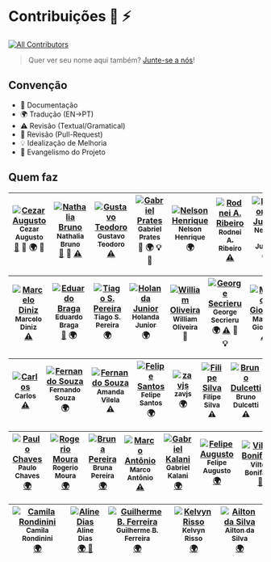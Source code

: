 # Contribuições :wolf: :zap:
[![All Contributors](https://img.shields.io/badge/all_contributors-32-orange.svg?style=flat-square)](#contributors)

> Quer ver seu nome aqui também? [Junte-se a nós](CONTRIBUTING.md)!

## Convenção

* :book: Documentação
* :earth_africa: Tradução (EN->PT)
* :warning: Revisão (Textual/Gramatical)
* :eyes: Revisão (Pull-Request)
* :bulb: Idealização de Melhoria
* :loudspeaker: Evangelismo do Projeto

## Quem faz

<!--
* Documentação (doc)
* Tradução (EN->PT) (translation)
* Revisão (Textual/Gramatical) (tests)
* Revisão (Pull-Request) (prReview)
* Idealização de Melhoria (example)
* Evangelismo do Projeto (talks)
-->

<!-- Contributors START
Cezar_Augusto cezaraugusto http://cezaraugusto.net doc prReview translation talks
Nathalia_Bruno nathaliabruno http://nathaliabruno.com doc prReview tests
Gustavo_Teodoro gustavoteodoro http://gustavoteodoro.com tests
Gabriel_Prates gabsprates http://gabsprates.com prReview translation example talks
Nelson_Henrique nersoh https://github.com/nersoh translation
Rodnei_A._Ribeiro raribeiro http://engenheirofront.com tests
Nelson_P._Junior nelsonpjunior https://github.com/nelsonpjunior translation
Marcelo_Diniz marcelod http://www.marcelod.com.br tests
Eduardo_Braga ebragaparah https://github.com/ebragaparah doc translation
Tiago_S._Pereira TiagoSilvaPereira https://github.com/TiagoSilvaPereira translation
Holanda_Junior holandajunior https://github.com/holandajunior translation
William_Oliveira woliveiras http://woliveiras.com.br talks
George_Secrieru gmsecrieru https://gmsecrie.ru translation tests prReview example
Maicon_Giovani doomsterinc https://github.com/doomsterinc tests
Carlos carloszan https://github.com/carloszan tests
Fernando_Souza fernandosouza https://github.com/fernandosouza translation
Amanda Vilela amandavilela https://github.com/amandavilela tests
Felipe Santos fesnt https://github.com/fesnt translation
Filipe Silva ninrod https://github.com/ninrod tests
zavjs zavjs https://github.com/zavjs translation
Bruno Dulcetti https://github.com/dulcetti tests
Paulo Chaves https://github.com/paulochavesbr translation
Rogerio Moura https://github.com/Rogerfm translation
Bruna Pereira https://github.com/brunapereira translation
Marco Antônio https://github.com/thismarcoantonio tests
Gabriel Kalani https://github.com/gkal19 translation
Felipe Augusto https://github.com/felipe-augusto translation
Vilton Bonifacio https://github.com/viltonbonifacio/ prReview
Camila Rondinini https://github.com/crondinini translation
Aline Dias https://github.com/alinedmelo translation prReview
Guilherme_B._Ferreira https://github.com/guilhermebferreira translation
Kelvy Risso https://github.com/kelvynrisso translation
Ailton da Silva https://github.com/ailton07 translation

Contributors END -->

<!-- Contributors table START -->
| [![Cezar Augusto](https://avatars.githubusercontent.com/cezaraugusto?s=100)<br /><sub>Cezar Augusto</sub>](http://cezaraugusto.net)<br />[📖](git@github.com:cezaraugusto/You-Dont-Know-JS/commits?author=cezaraugusto) 👀 🌍 📢 | [![Nathalia Bruno](https://avatars.githubusercontent.com/nathaliabruno?s=100)<br /><sub>Nathalia Bruno</sub>](http://nathaliabruno.com)<br />[📖](git@github.com:cezaraugusto/You-Dont-Know-JS/commits?author=nathaliabruno) 👀 [⚠️](git@github.com:cezaraugusto/You-Dont-Know-JS/commits?author=nathaliabruno) | [![Gustavo Teodoro](https://avatars.githubusercontent.com/gustavoteodoro?s=100)<br /><sub>Gustavo Teodoro</sub>](http://gustavoteodoro.com)<br />[⚠️](git@github.com:cezaraugusto/You-Dont-Know-JS/commits?author=gustavoteodoro) | [![Gabriel Prates](https://avatars.githubusercontent.com/gabsprates?s=100)<br /><sub>Gabriel Prates</sub>](http://gabsprates.com)<br />👀 🌍 💡 📢 | [![Nelson Henrique](https://avatars.githubusercontent.com/nersoh?s=100)<br /><sub>Nelson Henrique</sub>](https://github.com/nersoh)<br />🌍 | [![Rodnei A. Ribeiro](https://avatars.githubusercontent.com/raribeiro?s=100)<br /><sub>Rodnei A. Ribeiro</sub>](http://engenheirofront.com)<br />[⚠️](git@github.com:cezaraugusto/You-Dont-Know-JS/commits?author=raribeiro) | [![Nelson P. Junior](https://avatars.githubusercontent.com/nelsonpjunior?s=100)<br /><sub>Nelson P. Junior</sub>](https://github.com/nelsonpjunior)<br />🌍 |
| :---: | :---: | :---: | :---: | :---: | :---: | :---: |

| [![Marcelo Diniz](https://avatars.githubusercontent.com/marcelod?s=100)<br /><sub>Marcelo Diniz</sub>](http://www.marcelod.com.br)<br />[⚠️](git@github.com:cezaraugusto/You-Dont-Know-JS/commits?author=marcelod) | [![Eduardo Braga](https://avatars.githubusercontent.com/ebragaparah?s=100)<br /><sub>Eduardo Braga</sub>](https://github.com/ebragaparah)<br />[📖](git@github.com:cezaraugusto/You-Dont-Know-JS/commits?author=ebragaparah) 🌍 | [![Tiago S. Pereira](https://avatars.githubusercontent.com/TiagoSilvaPereira?s=100)<br /><sub>Tiago S. Pereira</sub>](https://github.com/TiagoSilvaPereira)<br />🌍 | [![Holanda Junior](https://avatars.githubusercontent.com/holandajunior?s=100)<br /><sub>Holanda Junior</sub>](https://github.com/holandajunior)<br />🌍 | [![William Oliveira](https://avatars.githubusercontent.com/woliveiras?s=100)<br /><sub>William Oliveira</sub>](http://woliveiras.com.br)<br />📢 | [![George Secrieru](https://avatars.githubusercontent.com/gmsecrieru?s=100)<br /><sub>George Secrieru</sub>](https://gmsecrie.ru)<br />🌍 [⚠️](git@github.com:cezaraugusto/You-Dont-Know-JS/commits?author=gmsecrieru) 👀 💡 | [![Maicon Giovani](https://avatars.githubusercontent.com/doomsterinc?s=100)<br /><sub>Maicon Giovani</sub>](https://github.com/doomsterinc)<br />[⚠️](git@github.com:cezaraugusto/You-Dont-Know-JS/commits?author=doomsterinc) |
| :---: | :---: | :---: | :---: | :---: | :---: | :---: |

| [![Carlos](https://avatars.githubusercontent.com/carloszan?s=100)<br /><sub>Carlos</sub>](https://github.com/carloszan)<br />[⚠️](git@github.com:cezaraugusto/You-Dont-Know-JS/commits?author=carloszan) | [![Fernando Souza](https://avatars.githubusercontent.com/fernandosouza?s=100)<br /><sub>Fernando Souza</sub>](https://github.com/fernandosouza)<br />🌍 | [![Fernando Souza](https://avatars.githubusercontent.com/amandavilela?s=100)<br /><sub>Amanda Vilela</sub>](https://github.com/amandavilela)<br />⚠️ | [![Felipe Santos](#)<br /><sub>Felipe Santos</sub>](https://github.com/fesnt)<br /> 🌍 | [![zavjs](https://avatars.githubusercontent.com/zavjs?s=100)<br /><sub>zavjs</sub>](https://github.com/zavjs)<br /> 🌍 | [![Filipe Silva](https://avatars.githubusercontent.com/ninrod?s=100)<br /><sub>Filipe Silva</sub>](https://github.com/ninrod)<br /> ⚠️ | [![Bruno Dulcetti](https://avatars.githubusercontent.com/dulcetti?s=100)<br /><sub>Bruno Dulcetti</sub>](https://github.com/dulcetti)<br /> ⚠️ |
| :---: | :---: | :---: | :---: | :---: | :---: | :---: |

| [![Paulo Chaves](#)<br /><sub>Paulo Chaves</sub>](https://github.com/paulochavesbr)<br />[ 🌍 ](git@github.com:cezaraugusto/You-Dont-Know-JS/commits?author=paulochavesbr) | [![Rogerio Moura](https://avatars.githubusercontent.com/Rogerfm?s=100)<br /><sub>Rogerio Moura</sub>](https://github.com/Rogerfm)<br />[ 🌍 ](git@github.com:cezaraugusto/You-Dont-Know-JS/commits?author=Rogerfm) | [![Bruna Pereira](https://avatars.githubusercontent.com/brunapereira?s=100)<br /><sub>Bruna Pereira</sub>](https://github.com/brunapereira)<br />[ 🌍 ](git@github.com:cezaraugusto/You-Dont-Know-JS/commits?author=brunapereira) | [![Marco Antônio](https://avatars.githubusercontent.com/thismarcoantonio?s=100)<br /><sub>Marco Antônio</sub>](https://github.com/thismarcoantonio)<br />[⚠️](git@github.com:cezaraugusto/You-Dont-Know-JS/commits?author=thismarcoantonio) | [![Gabriel Kalani](https://avatars.githubusercontent.com/gkal19?s=100)<br /><sub>Gabriel Kalani</sub>](https://github.com/gkal19)<br />[ 🌍 ](git@github.com:cezaraugusto/You-Dont-Know-JS/commits?author=gkal19) | [![Felipe Augusto](https://avatars.githubusercontent.com/felipe-augusto?s=100)<br /><sub>Felipe Augusto</sub>](https://github.com/felipe-augusto)<br />[ 🌍 ](git@github.com:cezaraugusto/You-Dont-Know-JS/commits?author=felipe-augusto) | [![Vilton Bonifácio](https://avatars.githubusercontent.com/viltonbonifacio?s=100)<br /><sub>Vilton Bonifácio</sub>](https://github.com/viltonbonifacio)<br />[ 👀 ](git@github.com:cezaraugusto/You-Dont-Know-JS/commits?author=viltonbonifacio) |
| :---: | :---: | :---: | :---: | :---: | :---: | :---: |

| [![Camila Rondinini](https://avatars.githubusercontent.com/crondinini?s=100)<br /><sub>Camila Rondinini</sub>](https://github.com/crondinini)<br />[ 🌍 ](git@github.com:cezaraugusto/You-Dont-Know-JS/commits?author=crondinini) | [![Aline Dias](https://avatars.githubusercontent.com/alinedmelo?s=100)<br /><sub>Aline Dias</sub>](https://github.com/alinedmelo)<br />[ 🌍  👀 ](git@github.com:cezaraugusto/You-Dont-Know-JS/commits?author=alinedmelo) | [![Guilherme B. Ferreira](https://avatars.githubusercontent.com/guilhermebferreira?s=100)<br /><sub>Guilherme B. Ferreira</sub>](https://github.com/guilhermebferreira)<br />[ 🌍 ](git@github.com:cezaraugusto/You-Dont-Know-JS/commits?author=guilhermebferreira) | [![Kelvyn Risso](https://avatars.githubusercontent.com/kelvynrisso?s=100)<br /><sub>Kelvyn Risso</sub>](https://github.com/kelvynrisso)<br />[ 🌍 ](git@github.com:cezaraugusto/You-Dont-Know-JS/commits?author=kelvynrisso) | [![Ailton da Silva](https://avatars.githubusercontent.com/ailton07?s=100)<br /><sub>Ailton da Silva</sub>](https://github.com/ailton07)<br />[ 🌍 ](git@github.com:cezaraugusto/You-Dont-Know-JS/commits?author=ailton07) |
| :---: | :---: | :---: | :---: | :---: |
<!-- Contributors table END -->
